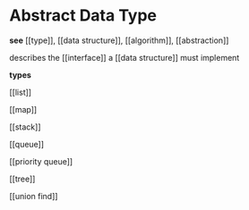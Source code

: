 # Abstract Data Type

**see** [[type]], [[data structure]], [[algorithm]], [[abstraction]]

describes the [[interface]] a [[data structure]] must implement

**types**

[[list]]

[[map]]

[[stack]]

[[queue]]

[[priority queue]]

[[tree]]

[[union find]]
